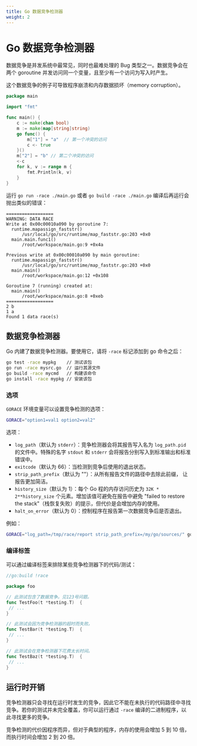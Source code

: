 ```yaml
---
title: Go 数据竞争检测器
weight: 2
---
```


# Go 数据竞争检测器

数据竞争是并发系统中最常见，同时也最难处理的 Bug 类型之一。数据竞争会在两个 goroutine 并发访问同一个变量，且至少有一个访问为写入时产生。

这个数据竞争的例子可导致程序崩溃和内存数据损坏（memory corruption）。

```go
package main

import "fmt"

func main() {
	c := make(chan bool)
	m := make(map[string]string)
	go func() {
        m["1"] = "a"  // 第一个冲突的访问
		c <- true
    }()
    m["2"] = "b" // 第二个冲突的访问
	<-c
    for k, v := range m {
        fmt.Println(k, v)
    }
}
```

运行 `go run -race ./main.go` 或者 `go build -race ./main.go` 编译后再运行会抛出类似的错误：

```
==================
WARNING: DATA RACE
Write at 0x00c00010a090 by goroutine 7:
  runtime.mapassign_faststr()
      /usr/local/go/src/runtime/map_faststr.go:203 +0x0
  main.main.func1()
      /root/workspace/main.go:9 +0x4a

Previous write at 0x00c00010a090 by main goroutine:
  runtime.mapassign_faststr()
      /usr/local/go/src/runtime/map_faststr.go:203 +0x0
  main.main()
      /root/workspace/main.go:12 +0x108

Goroutine 7 (running) created at:
  main.main()
      /root/workspace/main.go:8 +0xeb
==================
2 b
1 a
Found 1 data race(s)
```

## 数据竞争检测器

Go 内建了数据竞争检测器。要使用它，请将 `-race` 标记添加到 go 命令之后：

```bash
go test -race mypkg    // 测试该包
go run -race mysrc.go  // 运行其源文件
go build -race mycmd   // 构建该命令
go install -race mypkg // 安装该包
```

### 选项

`GORACE` 环境变量可以设置竞争检测的选项：

```bash
GORACE="option1=val1 option2=val2"
```

选项：

- `log_path`（默认为 `stderr`）：竞争检测器会将其报告写入名为 `log_path.pid` 的文件中。特殊的名字 `stdout` 和 `stderr` 会将报告分别写入到标准输出和标准错误中。
- `exitcode`（默认为 66）：当检测到竞争后使用的退出状态。
- `strip_path_prefix`（默认为 ""）：从所有报告文件的路径中去除此前缀， 让报告更加简洁。
- `history_size`（默认为 1）：每个 Go 程的内存访问历史为 `32K * 2**history_size` 个元素。增加该值可避免在报告中避免 "failed to restore the stack"（栈恢复失败）的提示，但代价是会增加内存的使用。
- `halt_on_error`（默认为 0）：控制程序在报告第一次数据竞争后是否退出。

例如：

```bash
GORACE="log_path=/tmp/race/report strip_path_prefix=/my/go/sources/" go test -race
```

### 编译标签

可以通过编译标签来排除某些竞争检测器下的代码/测试：

```go
//go:build !race

package foo

// 此测试包含了数据竞争。见123号问题。
func TestFoo(t *testing.T)  {
 // ...
}

// 此测试会因为竞争检测器的超时而失败。
func TestBar(t *testing.T)  {
 // ...
}

// 此测试会在竞争检测器下花费太长时间。
func TestBaz(t *testing.T)  {
 // ...
}
```

## 运行时开销

竞争检测器只会寻找在运行时发生的竞争，因此它不能在未执行的代码路径中寻找竞争。若你的测试并未完全覆盖，你可以运行通过 `-race` 编译的二进制程序，以此寻找更多的竞争。

竞争检测的代价因程序而异，但对于典型的程序，内存的使用会增加 5 到 10 倍， 而执行时间会增加 2 到 20 倍。
